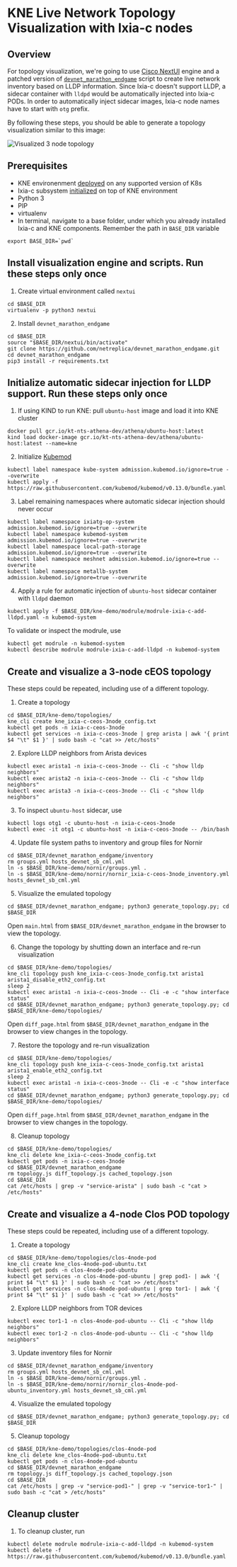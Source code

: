 # KNE Live Network Topology Visualization with Ixia-c nodes

## Overview

For topology visualization, we're going to use [Cisco NextUI](https://developer.cisco.com/site/neXt/) engine and a patched version of [`devnet_marathon_endgame`](https://idebugall.github.io/visualize-lldp/) script to create live network inventory based on LLDP information. Since Ixia-c doesn't support LLDP, a sidecar container with `lldpd` would be automatically injected into Ixia-c PODs. In order to automatically inject sidecar images, Ixia-c node names have to start with `otg` prefix.

By following these steps, you should be able to generate a topology visualization similar to this image:

![Visualized 3 node topology](images/nextui_3node.png)

## Prerequisites

* KNE environenment [deployed](DEPLOY.md) on any supported version of K8s
* Ixia-c subsystem [initialized](DEPLOY.md#initialize-ixia-traffic-generator-athena-subsystem) on top of KNE environment
* Python 3
* PIP
* virtualenv
* In terminal, navigate to a base folder, under which you already installed Ixia-c and KNE components. Remember the path in `BASE_DIR` variable

```Shell
export BASE_DIR=`pwd`
````

## Install visualization engine and scripts. Run these steps only once

1. Create virtual environment called `nextui`

```Shell
cd $BASE_DIR
virtualenv -p python3 nextui
````

2. Install `devnet_marathon_endgame`

```Shell
cd $BASE_DIR
source "$BASE_DIR/nextui/bin/activate"
git clone https://github.com/netreplica/devnet_marathon_endgame.git
cd devnet_marathon_endgame
pip3 install -r requirements.txt
````

## Initialize automatic sidecar injection for LLDP support. Run these steps only once

1. If using KIND to run KNE: pull `ubuntu-host` image and load it into KNE cluster

```Shell
docker pull gcr.io/kt-nts-athena-dev/athena/ubuntu-host:latest
kind load docker-image gcr.io/kt-nts-athena-dev/athena/ubuntu-host:latest --name=kne
````

2. Initialize [Kubemod](https://github.com/kubemod/kubemod)

```Shell
kubectl label namespace kube-system admission.kubemod.io/ignore=true --overwrite
kubectl apply -f https://raw.githubusercontent.com/kubemod/kubemod/v0.13.0/bundle.yaml
````

3. Label remaining namespaces where automatic sidecar injection should never occur

```Shell
kubectl label namespace ixiatg-op-system admission.kubemod.io/ignore=true --overwrite
kubectl label namespace kubemod-system admission.kubemod.io/ignore=true --overwrite
kubectl label namespace local-path-storage admission.kubemod.io/ignore=true --overwrite
kubectl label namespace meshnet admission.kubemod.io/ignore=true --overwrite
kubectl label namespace metallb-system admission.kubemod.io/ignore=true --overwrite
````

4. Apply a rule for automatic injection of `ubuntu-host` sidecar container with `lldpd` daemon

```Shell
kubectl apply -f $BASE_DIR/kne-demo/modrule/modrule-ixia-c-add-lldpd.yaml -n kubemod-system
````

To validate or inspect the modrule, use

```Shell
kubectl get modrule -n kubemod-system
kubectl describe modrule modrule-ixia-c-add-lldpd -n kubemod-system
````

## Create and visualize a 3-node cEOS topology 

These steps could be repeated, including use of a different topology.

1. Create a topology

```Shell
cd $BASE_DIR/kne-demo/topologies/
kne_cli create kne_ixia-c-ceos-3node_config.txt
kubectl get pods -n ixia-c-ceos-3node
kubectl get services -n ixia-c-ceos-3node | grep arista | awk '{ print $4 "\t" $1 }' | sudo bash -c "cat >> /etc/hosts"
````

2. Explore LLDP neighbors from Arista devices

```Shell
kubectl exec arista1 -n ixia-c-ceos-3node -- Cli -c "show lldp neighbors"
kubectl exec arista2 -n ixia-c-ceos-3node -- Cli -c "show lldp neighbors"
kubectl exec arista3 -n ixia-c-ceos-3node -- Cli -c "show lldp neighbors"
````

3. To inspect `ubuntu-host` sidecar, use

```Shell
kubectl logs otg1 -c ubuntu-host -n ixia-c-ceos-3node
kubectl exec -it otg1 -c ubuntu-host -n ixia-c-ceos-3node -- /bin/bash
````

4. Update file system paths to inventory and group files for Nornir

```Shell
cd $BASE_DIR/devnet_marathon_endgame/inventory
rm groups.yml hosts_devnet_sb_cml.yml
ln -s $BASE_DIR/kne-demo/nornir/groups.yml .
ln -s $BASE_DIR/kne-demo/nornir/nornir_ixia-c-ceos-3node_inventory.yml hosts_devnet_sb_cml.yml
````

5. Visualize the emulated topology

```Shell
cd $BASE_DIR/devnet_marathon_endgame; python3 generate_topology.py; cd $BASE_DIR
````

Open `main.html` from `$BASE_DIR/devnet_marathon_endgame` in the browser to view the topology.

6. Change the topology by shutting down an interface and re-run visualization

```Shell
cd $BASE_DIR/kne-demo/topologies/
kne_cli topology push kne_ixia-c-ceos-3node_config.txt arista1 arista1_disable_eth2_config.txt
sleep 2
kubectl exec arista1 -n ixia-c-ceos-3node -- Cli -e -c "show interface status"
cd $BASE_DIR/devnet_marathon_endgame; python3 generate_topology.py; cd $BASE_DIR/kne-demo/topologies/
````

Open `diff_page.html` from `$BASE_DIR/devnet_marathon_endgame` in the browser to view changes in the topology.

7. Restore the topology and re-run visualization

```Shell
cd $BASE_DIR/kne-demo/topologies/
kne_cli topology push kne_ixia-c-ceos-3node_config.txt arista1 arista1_enable_eth2_config.txt
sleep 2
kubectl exec arista1 -n ixia-c-ceos-3node -- Cli -e -c "show interface status"
cd $BASE_DIR/devnet_marathon_endgame; python3 generate_topology.py; cd $BASE_DIR/kne-demo/topologies/
````

Open `diff_page.html` from `$BASE_DIR/devnet_marathon_endgame` in the browser to view changes in the topology.

8. Cleanup topology

```Shell
cd $BASE_DIR/kne-demo/topologies/
kne_cli delete kne_ixia-c-ceos-3node_config.txt
kubectl get pods -n ixia-c-ceos-3node
cd $BASE_DIR/devnet_marathon_endgame
rm topology.js diff_topology.js cached_topology.json
cd $BASE_DIR
cat /etc/hosts | grep -v "service-arista" | sudo bash -c "cat > /etc/hosts"
````

## Create and visualize a 4-node Clos POD topology 

These steps could be repeated, including use of a different topology.

1. Create a topology

```Shell
cd $BASE_DIR/kne-demo/topologies/clos-4node-pod
kne_cli create kne_clos-4node-pod-ubuntu.txt
kubectl get pods -n clos-4node-pod-ubuntu
kubectl get services -n clos-4node-pod-ubuntu | grep pod1- | awk '{ print $4 "\t" $1 }' | sudo bash -c "cat >> /etc/hosts"
kubectl get services -n clos-4node-pod-ubuntu | grep tor1- | awk '{ print $4 "\t" $1 }' | sudo bash -c "cat >> /etc/hosts"
````

2. Explore LLDP neighbors from TOR devices

```Shell
kubectl exec tor1-1 -n clos-4node-pod-ubuntu -- Cli -c "show lldp neighbors"
kubectl exec tor1-2 -n clos-4node-pod-ubuntu -- Cli -c "show lldp neighbors"
````

3. Update inventory files for Nornir

```Shell
cd $BASE_DIR/devnet_marathon_endgame/inventory
rm groups.yml hosts_devnet_sb_cml.yml
ln -s $BASE_DIR/kne-demo/nornir/groups.yml .
ln -s $BASE_DIR/kne-demo/nornir/nornir_clos-4node-pod-ubuntu_inventory.yml hosts_devnet_sb_cml.yml
````

4. Visualize the emulated topology

```Shell
cd $BASE_DIR/devnet_marathon_endgame; python3 generate_topology.py; cd $BASE_DIR
````

5. Cleanup topology

```Shell
cd $BASE_DIR/kne-demo/topologies/clos-4node-pod
kne_cli delete kne_clos-4node-pod-ubuntu.txt
kubectl get pods -n clos-4node-pod-ubuntu
cd $BASE_DIR/devnet_marathon_endgame
rm topology.js diff_topology.js cached_topology.json
cd $BASE_DIR
cat /etc/hosts | grep -v "service-pod1-" | grep -v "service-tor1-" | sudo bash -c "cat > /etc/hosts"
````

## Cleanup cluster

1. To cleanup cluster, run

```Shell
kubectl delete modrule modrule-ixia-c-add-lldpd -n kubemod-system
kubectl delete -f https://raw.githubusercontent.com/kubemod/kubemod/v0.13.0/bundle.yaml
````
